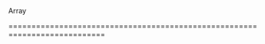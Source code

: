 <!--merge--><!--/merge-->
<!--type-->Array<String, dxToolbarItem, Object><!--/type-->
===========================================================================

